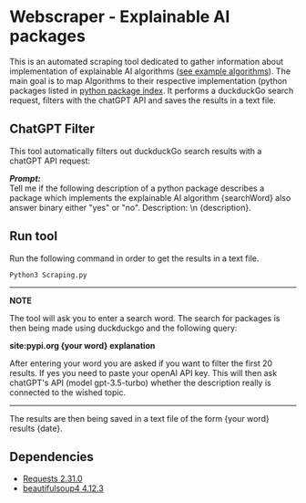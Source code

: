 # Webscraper - Explainable AI packages

This is an automated scraping tool dedicated to gather information about implementation of explainable AI algorithms 
([see example algorithms](info/Algorithms1.png)). The main goal is to map Algorithms to their respective implementation 
(python packages listed in [python package index](https://pypi.org/). 
It performs a duckduckGo search request, filters with the chatGPT API and saves the results in a text file. 

## ChatGPT Filter 

This tool automatically filters out duckduckGo search results with a chatGPT API request:

**_Prompt:_**  
Tell me if the following description of a python package
    describes a package which implements the explainable AI algorithm {searchWord}
    also answer binary either "yes" or "no". Description: \n {description}.



## Run tool 

Run the following command in order to get the results in a text file. 

```shell
Python3 Scraping.py 
```


---
**NOTE**

The tool will ask you to enter a search word. The search for packages is then being made using duckduckgo and the following query:  

**site:pypi.org {your word} explanation**

After entering your word you are asked if you want to filter the first 20 results. If yes you need to paste your openAI API key. 
This will then ask chatGPT's API (model gpt-3.5-turbo) whether the description really is connected to the wished topic.

---


The results are then being saved in a text file of the form {your word} results {date}.





## Dependencies
- [Requests 2.31.0](https://pypi.org/project/requests/#description) 
- [beautifulsoup4 4.12.3](https://pypi.org/project/beautifulsoup4/) 
